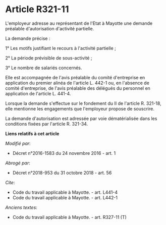 # Article R321-11

L'employeur adresse au représentant de l'Etat à Mayotte une demande préalable d'autorisation d'activité partielle. 

La demande précise : 

1° Les motifs justifiant le recours à l'activité partielle ; 

2° La période prévisible de sous-activité ; 

3° Le nombre de salariés concernés. 

Elle est accompagnée de l'avis préalable du comité d'entreprise en application du premier alinéa de l'article L. 442-1 ou, en
l'absence de comité d'entreprise, de l'avis préalable des délégués du personnel en application de l'article L. 441-4. 

Lorsque la demande s'effectue sur le fondement du II de l'article R. 321-18, elle mentionne les engagements que l'employeur
propose de souscrire. 

La demande d'autorisation est adressée par voie dématérialisée dans les conditions fixées par l'article R. 321-34.

**Liens relatifs à cet article**

_Modifié par_:

  - Décret n°2016-1583 du 24 novembre 2016 - art. 1

_Abrogé par_:

  - Décret n°2018-953 du 31 octobre 2018 - art. 56

_Cite_:

  - Code du travail applicable à Mayotte. - art. L441-4
  - Code du travail applicable à Mayotte. - art. L442-1

_Anciens textes_:

  - Code du travail applicable à Mayotte. - art. R327-11 (T)
